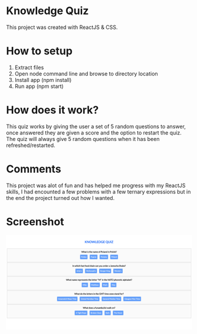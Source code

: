 # Knowledge Quiz

This project was created with ReactJS & CSS.

# How to setup

1. Extract files
2. Open node command line and browse to directory location
3. Install app (npm install)
4. Run app (npm start)


# How does it work?

This quiz works by giving the user a set of 5 random questions to answer, once answered they are given a score and the option to restart the quiz. The quiz will always give 5 random questions when it has been refreshed/restarted. 

# Comments

This project was alot of fun and has helped me progress with my ReactJS skills, I had encounted a few problems with a few ternary expressions but in the end the project turned out how I wanted.

# Screenshot

![Knowledge Quiz](https://github.com/cbm93/knowledgequiz/blob/main/knowledgequiz.png)
